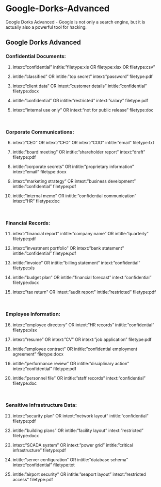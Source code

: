 # Google-Dorks-Advanced
Google Dorks Advanced - Google is not only a search engine, but it is actually also a powerful tool for hacking.

## Google Dorks Advanced

### Confidential Documents:
1. intext:”confidential” intitle:”filetype:xls OR filetype:xlsx OR filetype:csv” <br>

2. intitle:”classified” OR intitle:”top secret” intext:”password” filetype:pdf <br>

3. intext:”client data” OR intext:”customer details” intitle:”confidential” filetype:docx

4. intitle:”confidential” OR intitle:”restricted” intext:”salary” filetype:pdf

5. intext:”internal use only” OR intext:”not for public release” filetype:doc
<br>

### Corporate Communications:
6. intext:”CEO” OR intext:”CFO” OR intext:”COO” intitle:”email” filetype:txt

7. intitle:”board meeting” OR intitle:”shareholder report” intext:”draft” filetype:pdf

8. intitle:”corporate secrets” OR intitle:”proprietary information” intext:”email” filetype:docx

9. intext:”marketing strategy” OR intext:”business development” intitle:”confidential” filetype:pdf

10. intitle:”internal memo” OR intitle:”confidential communication” intext:”HR” filetype:doc
<br>

### Financial Records:
11. intext:”financial report” intitle:”company name” OR intitle:”quarterly” filetype:pdf

12. intext:”investment portfolio” OR intext:”bank statement” intitle:”confidential” filetype:pdf

13. intitle:”invoice” OR intitle:”billing statement” intext:”confidential” filetype:xls

14. intitle:”budget plan” OR intitle:”financial forecast” intext:”confidential” filetype:docx

15. intext:”tax return” OR intext:”audit report” intitle:”restricted” filetype:pdf

<br>

### Employee Information:
16. intext:”employee directory” OR intext:”HR records” intitle:”confidential” filetype:xlsx

17. intext:”resume” OR intext:”CV” OR intext:”job application” filetype:pdf

18. intitle:”employee contract” OR intitle:”confidential employment agreement” filetype:docx

19. intitle:”performance review” OR intitle:”disciplinary action” intext:”confidential” filetype:pdf

20. intitle:”personnel file” OR intitle:”staff records” intext:”confidential” filetype:doc
<br>

### Sensitive Infrastructure Data:
21. intext:”security plan” OR intext:”network layout” intitle:”confidential” filetype:pdf

22. intitle:”building plans” OR intitle:”facility layout” intext:”restricted” filetype:docx

23. intext:”SCADA system” OR intext:”power grid” intitle:”critical infrastructure” filetype:pdf

24. intitle:”server configuration” OR intitle:”database schema” intext:”confidential” filetype:txt

25. intitle:”airport security” OR intitle:”seaport layout” intext:”restricted access” filetype:pdf

